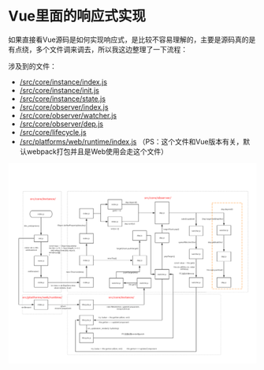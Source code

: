 # Vue里面的响应式实现

​		如果直接看Vue源码是如何实现响应式，是比较不容易理解的，主要是源码真的是有点绕，多个文件调来调去，所以我这边整理了一下流程：

涉及到的文件：

+ [/src/core/instance/index.js]( https://github.com/vuejs/vue/blob/dev/src/core/instance/index.js)
+ [/src/core/instance/init.js]( https://github.com/vuejs/vue/blob/dev/src/core/instance/init.js)
+ [/src/core/instance/state.js]( https://github.com/vuejs/vue/blob/dev/src/core/instance/state.js)
+ [/src/core/observer/index.js]( https://github.com/vuejs/vue/blob/dev/src/core/observer/index.js)
+ [/src/core/observer/watcher.js]( https://github.com/vuejs/vue/blob/dev/src/core/observer/watcher.js)
+ [/src/core/observer/dep.js]( https://github.com/vuejs/vue/blob/dev/src/core/observer/dep.js)
+ [/src/core/lifecycle.js]( https://github.com/vuejs/vue/blob/dev/src/core/lifecycle.js)
+ [/src/platforms/web/runtime/index.js](https://github.com/vuejs/vue/blob/dev/src/platforms/web/runtime/index.js) （PS：这个文件和Vue版本有关，默认webpack打包并且是Web使用会走这个文件）


![vue-reactive](./images/vue-reactive.jpg)


